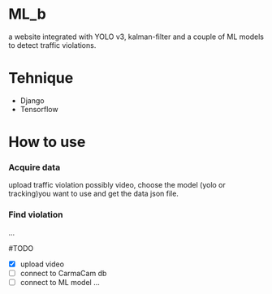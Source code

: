 # ML_b
a website integrated with YOLO v3, kalman-filter and a couple of ML models to detect traffic violations.

# Tehnique
- Django
- Tensorflow

# How to use
### Acquire data
upload traffic violation possibly video, choose the model (yolo or tracking)you want to use and get the data json file.
### Find violation
...

#TODO
- [x] upload video
- [ ] connect to CarmaCam db
- [ ] connect to ML model
...
